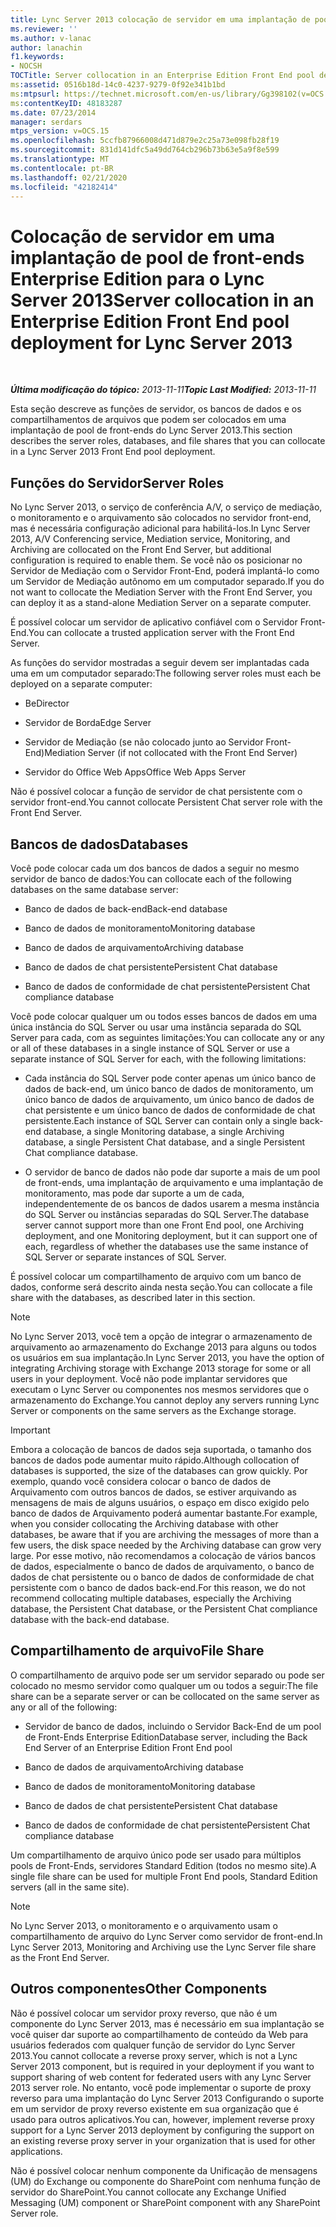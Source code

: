 ```yaml
---
title: Lync Server 2013 colocação de servidor em uma implantação de pool de front-ends Enterprise Edition
ms.reviewer: ''
ms.author: v-lanac
author: lanachin
f1.keywords:
- NOCSH
TOCTitle: Server collocation in an Enterprise Edition Front End pool deployment
ms:assetid: 0516b18d-14c0-4237-9279-0f92e341b1bd
ms:mtpsurl: https://technet.microsoft.com/en-us/library/Gg398102(v=OCS.15)
ms:contentKeyID: 48183287
ms.date: 07/23/2014
manager: serdars
mtps_version: v=OCS.15
ms.openlocfilehash: 5ccfb87966008d471d879e2c25a73e098fb28f19
ms.sourcegitcommit: 831d141dfc5a49dd764cb296b73b63e5a9f8e599
ms.translationtype: MT
ms.contentlocale: pt-BR
ms.lasthandoff: 02/21/2020
ms.locfileid: "42182414"
---
```

<div data-xmlns="http://www.w3.org/1999/xhtml">

<div class="topic" data-xmlns="http://www.w3.org/1999/xhtml" data-msxsl="urn:schemas-microsoft-com:xslt" data-cs="https://msdn.microsoft.com/">

<div data-asp="https://msdn2.microsoft.com/asp">

# <a name="server-collocation-in-an-enterprise-edition-front-end-pool-deployment-for-lync-server-2013"></a><span data-ttu-id="3a8c5-102">Colocação de servidor em uma implantação de pool de front-ends Enterprise Edition para o Lync Server 2013</span><span class="sxs-lookup"><span data-stu-id="3a8c5-102">Server collocation in an Enterprise Edition Front End pool deployment for Lync Server 2013</span></span>

</div>

<div id="mainSection">

<div id="mainBody">

<span> </span>

<span data-ttu-id="3a8c5-103">_**Última modificação do tópico:** 2013-11-11_</span><span class="sxs-lookup"><span data-stu-id="3a8c5-103">_**Topic Last Modified:** 2013-11-11_</span></span>

<span data-ttu-id="3a8c5-104">Esta seção descreve as funções de servidor, os bancos de dados e os compartilhamentos de arquivos que podem ser colocados em uma implantação de pool de front-ends do Lync Server 2013.</span><span class="sxs-lookup"><span data-stu-id="3a8c5-104">This section describes the server roles, databases, and file shares that you can collocate in a Lync Server 2013 Front End pool deployment.</span></span>

<div>

## <a name="server-roles"></a><span data-ttu-id="3a8c5-105">Funções do Servidor</span><span class="sxs-lookup"><span data-stu-id="3a8c5-105">Server Roles</span></span>

<span data-ttu-id="3a8c5-106">No Lync Server 2013, o serviço de conferência A/V, o serviço de mediação, o monitoramento e o arquivamento são colocados no servidor front-end, mas é necessária configuração adicional para habilitá-los.</span><span class="sxs-lookup"><span data-stu-id="3a8c5-106">In Lync Server 2013, A/V Conferencing service, Mediation service, Monitoring, and Archiving are collocated on the Front End Server, but additional configuration is required to enable them.</span></span> <span data-ttu-id="3a8c5-107">Se você não os posicionar no Servidor de Mediação com o Servidor Front-End, poderá implantá-lo como um Servidor de Mediação autônomo em um computador separado.</span><span class="sxs-lookup"><span data-stu-id="3a8c5-107">If you do not want to collocate the Mediation Server with the Front End Server, you can deploy it as a stand-alone Mediation Server on a separate computer.</span></span>

<span data-ttu-id="3a8c5-108">É possível colocar um servidor de aplicativo confiável com o Servidor Front-End.</span><span class="sxs-lookup"><span data-stu-id="3a8c5-108">You can collocate a trusted application server with the Front End Server.</span></span>

<span data-ttu-id="3a8c5-109">As funções do servidor mostradas a seguir devem ser implantadas cada uma em um computador separado:</span><span class="sxs-lookup"><span data-stu-id="3a8c5-109">The following server roles must each be deployed on a separate computer:</span></span>

  - <span data-ttu-id="3a8c5-110">Be</span><span class="sxs-lookup"><span data-stu-id="3a8c5-110">Director</span></span>

  - <span data-ttu-id="3a8c5-111">Servidor de Borda</span><span class="sxs-lookup"><span data-stu-id="3a8c5-111">Edge Server</span></span>

  - <span data-ttu-id="3a8c5-112">Servidor de Mediação (se não colocado junto ao Servidor Front-End)</span><span class="sxs-lookup"><span data-stu-id="3a8c5-112">Mediation Server (if not collocated with the Front End Server)</span></span>

  - <span data-ttu-id="3a8c5-113">Servidor do Office Web Apps</span><span class="sxs-lookup"><span data-stu-id="3a8c5-113">Office Web Apps Server</span></span>

<span data-ttu-id="3a8c5-114">Não é possível colocar a função de servidor de chat persistente com o servidor front-end.</span><span class="sxs-lookup"><span data-stu-id="3a8c5-114">You cannot collocate Persistent Chat server role with the Front End Server.</span></span>

</div>

<div>

## <a name="databases"></a><span data-ttu-id="3a8c5-115">Bancos de dados</span><span class="sxs-lookup"><span data-stu-id="3a8c5-115">Databases</span></span>

<span data-ttu-id="3a8c5-116">Você pode colocar cada um dos bancos de dados a seguir no mesmo servidor de banco de dados:</span><span class="sxs-lookup"><span data-stu-id="3a8c5-116">You can collocate each of the following databases on the same database server:</span></span>

  - <span data-ttu-id="3a8c5-117">Banco de dados de back-end</span><span class="sxs-lookup"><span data-stu-id="3a8c5-117">Back-end database</span></span>

  - <span data-ttu-id="3a8c5-118">Banco de dados de monitoramento</span><span class="sxs-lookup"><span data-stu-id="3a8c5-118">Monitoring database</span></span>

  - <span data-ttu-id="3a8c5-119">Banco de dados de arquivamento</span><span class="sxs-lookup"><span data-stu-id="3a8c5-119">Archiving database</span></span>

  - <span data-ttu-id="3a8c5-120">Banco de dados de chat persistente</span><span class="sxs-lookup"><span data-stu-id="3a8c5-120">Persistent Chat database</span></span>

  - <span data-ttu-id="3a8c5-121">Banco de dados de conformidade de chat persistente</span><span class="sxs-lookup"><span data-stu-id="3a8c5-121">Persistent Chat compliance database</span></span>

<span data-ttu-id="3a8c5-122">Você pode colocar qualquer um ou todos esses bancos de dados em uma única instância do SQL Server ou usar uma instância separada do SQL Server para cada, com as seguintes limitações:</span><span class="sxs-lookup"><span data-stu-id="3a8c5-122">You can collocate any or any or all of these databases in a single instance of SQL Server or use a separate instance of SQL Server for each, with the following limitations:</span></span>

  - <span data-ttu-id="3a8c5-123">Cada instância do SQL Server pode conter apenas um único banco de dados de back-end, um único banco de dados de monitoramento, um único banco de dados de arquivamento, um único banco de dados de chat persistente e um único banco de dados de conformidade de chat persistente.</span><span class="sxs-lookup"><span data-stu-id="3a8c5-123">Each instance of SQL Server can contain only a single back-end database, a single Monitoring database, a single Archiving database, a single Persistent Chat database, and a single Persistent Chat compliance database.</span></span>

  - <span data-ttu-id="3a8c5-124">O servidor de banco de dados não pode dar suporte a mais de um pool de front-ends, uma implantação de arquivamento e uma implantação de monitoramento, mas pode dar suporte a um de cada, independentemente de os bancos de dados usarem a mesma instância do SQL Server ou instâncias separadas do SQL Server.</span><span class="sxs-lookup"><span data-stu-id="3a8c5-124">The database server cannot support more than one Front End pool, one Archiving deployment, and one Monitoring deployment, but it can support one of each, regardless of whether the databases use the same instance of SQL Server or separate instances of SQL Server.</span></span>

<span data-ttu-id="3a8c5-125">É possível colocar um compartilhamento de arquivo com um banco de dados, conforme será descrito ainda nesta seção.</span><span class="sxs-lookup"><span data-stu-id="3a8c5-125">You can collocate a file share with the databases, as described later in this section.</span></span>

<div>


> [!NOTE]  
> <span data-ttu-id="3a8c5-126">No Lync Server 2013, você tem a opção de integrar o armazenamento de arquivamento ao armazenamento do Exchange 2013 para alguns ou todos os usuários em sua implantação.</span><span class="sxs-lookup"><span data-stu-id="3a8c5-126">In Lync Server 2013, you have the option of integrating Archiving storage with Exchange 2013 storage for some or all users in your deployment.</span></span> <span data-ttu-id="3a8c5-127">Você não pode implantar servidores que executam o Lync Server ou componentes nos mesmos servidores que o armazenamento do Exchange.</span><span class="sxs-lookup"><span data-stu-id="3a8c5-127">You cannot deploy any servers running Lync Server or components on the same servers as the Exchange storage.</span></span>



</div>

<div>


> [!IMPORTANT]  
> <span data-ttu-id="3a8c5-128">Embora a colocação de bancos de dados seja suportada, o tamanho dos bancos de dados pode aumentar muito rápido.</span><span class="sxs-lookup"><span data-stu-id="3a8c5-128">Although collocation of databases is supported, the size of the databases can grow quickly.</span></span> <span data-ttu-id="3a8c5-129">Por exemplo, quando você considera colocar o banco de dados de Arquivamento com outros bancos de dados, se estiver arquivando as mensagens de mais de alguns usuários, o espaço em disco exigido pelo banco de dados de Arquivamento poderá aumentar bastante.</span><span class="sxs-lookup"><span data-stu-id="3a8c5-129">For example, when you consider collocating the Archiving database with other databases, be aware that if you are archiving the messages of more than a few users, the disk space needed by the Archiving database can grow very large.</span></span> <span data-ttu-id="3a8c5-130">Por esse motivo, não recomendamos a colocação de vários bancos de dados, especialmente o banco de dados de arquivamento, o banco de dados de chat persistente ou o banco de dados de conformidade de chat persistente com o banco de dados back-end.</span><span class="sxs-lookup"><span data-stu-id="3a8c5-130">For this reason, we do not recommend collocating multiple databases, especially the Archiving database, the Persistent Chat database, or the Persistent Chat compliance database with the back-end database.</span></span>



</div>

</div>

<div>

## <a name="file-share"></a><span data-ttu-id="3a8c5-131">Compartilhamento de arquivo</span><span class="sxs-lookup"><span data-stu-id="3a8c5-131">File Share</span></span>

<span data-ttu-id="3a8c5-132">O compartilhamento de arquivo pode ser um servidor separado ou pode ser colocado no mesmo servidor como qualquer um ou todos a seguir:</span><span class="sxs-lookup"><span data-stu-id="3a8c5-132">The file share can be a separate server or can be collocated on the same server as any or all of the following:</span></span>

  - <span data-ttu-id="3a8c5-133">Servidor de banco de dados, incluindo o Servidor Back-End de um pool de Front-Ends Enterprise Edition</span><span class="sxs-lookup"><span data-stu-id="3a8c5-133">Database server, including the Back End Server of an Enterprise Edition Front End pool</span></span>

  - <span data-ttu-id="3a8c5-134">Banco de dados de arquivamento</span><span class="sxs-lookup"><span data-stu-id="3a8c5-134">Archiving database</span></span>

  - <span data-ttu-id="3a8c5-135">Banco de dados de monitoramento</span><span class="sxs-lookup"><span data-stu-id="3a8c5-135">Monitoring database</span></span>

  - <span data-ttu-id="3a8c5-136">Banco de dados de chat persistente</span><span class="sxs-lookup"><span data-stu-id="3a8c5-136">Persistent Chat database</span></span>

  - <span data-ttu-id="3a8c5-137">Banco de dados de conformidade de chat persistente</span><span class="sxs-lookup"><span data-stu-id="3a8c5-137">Persistent Chat compliance database</span></span>

<span data-ttu-id="3a8c5-138">Um compartilhamento de arquivo único pode ser usado para múltiplos pools de Front-Ends, servidores Standard Edition (todos no mesmo site).</span><span class="sxs-lookup"><span data-stu-id="3a8c5-138">A single file share can be used for multiple Front End pools, Standard Edition servers (all in the same site).</span></span>

<div>


> [!NOTE]  
> <span data-ttu-id="3a8c5-139">No Lync Server 2013, o monitoramento e o arquivamento usam o compartilhamento de arquivo do Lync Server como servidor de front-end.</span><span class="sxs-lookup"><span data-stu-id="3a8c5-139">In Lync Server 2013, Monitoring and Archiving use the Lync Server file share as the Front End Server.</span></span>



</div>

</div>

<div>

## <a name="other-components"></a><span data-ttu-id="3a8c5-140">Outros componentes</span><span class="sxs-lookup"><span data-stu-id="3a8c5-140">Other Components</span></span>

<span data-ttu-id="3a8c5-141">Não é possível colocar um servidor proxy reverso, que não é um componente do Lync Server 2013, mas é necessário em sua implantação se você quiser dar suporte ao compartilhamento de conteúdo da Web para usuários federados com qualquer função de servidor do Lync Server 2013.</span><span class="sxs-lookup"><span data-stu-id="3a8c5-141">You cannot collocate a reverse proxy server, which is not a Lync Server 2013 component, but is required in your deployment if you want to support sharing of web content for federated users with any Lync Server 2013 server role.</span></span> <span data-ttu-id="3a8c5-142">No entanto, você pode implementar o suporte de proxy reverso para uma implantação do Lync Server 2013 Configurando o suporte em um servidor de proxy reverso existente em sua organização que é usado para outros aplicativos.</span><span class="sxs-lookup"><span data-stu-id="3a8c5-142">You can, however, implement reverse proxy support for a Lync Server 2013 deployment by configuring the support on an existing reverse proxy server in your organization that is used for other applications.</span></span>

<span data-ttu-id="3a8c5-143">Não é possível colocar nenhum componente da Unificação de mensagens (UM) do Exchange ou componente do SharePoint com nenhuma função de servidor do SharePoint.</span><span class="sxs-lookup"><span data-stu-id="3a8c5-143">You cannot collocate any Exchange Unified Messaging (UM) component or SharePoint component with any SharePoint Server role.</span></span>

</div>

</div>

<span> </span>

</div>

</div>

</div>

